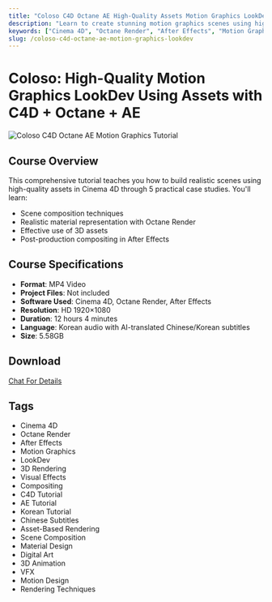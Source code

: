 ```yaml
---
title: "Coloso C4D Octane AE High-Quality Assets Motion Graphics LookDev Tutorial"
description: "Learn to create stunning motion graphics scenes using high-quality assets in Cinema 4D with Octane Render and After Effects compositing through this comprehensive tutorial with 5 practical case studies."
keywords: ["Cinema 4D", "Octane Render", "After Effects", "Motion Graphics", "LookDev", "3D Rendering", "Visual Effects", "Compositing", "C4D Tutorial", "AE Tutorial"]
slug: /coloso-c4d-octane-ae-motion-graphics-lookdev
---
```


# Coloso: High-Quality Motion Graphics LookDev Using Assets with C4D + Octane + AE

![Coloso C4D Octane AE Motion Graphics Tutorial](https://www.gfxcamp.com/wp-content/uploads/2025/09/High-quality-motion-graphics-lookdev-using-assets.jpg)

## Course Overview

This comprehensive tutorial teaches you how to build realistic scenes using high-quality assets in Cinema 4D through 5 practical case studies. You'll learn:

- Scene composition techniques
- Realistic material representation with Octane Render
- Effective use of 3D assets
- Post-production compositing in After Effects

## Course Specifications

- **Format**: MP4 Video
- **Project Files**: Not included
- **Software Used**: Cinema 4D, Octane Render, After Effects
- **Resolution**: HD 1920×1080
- **Duration**: 12 hours 4 minutes
- **Language**: Korean audio with AI-translated Chinese/Korean subtitles
- **Size**: 5.58GB

## Download
[Chat For Details](https://wa.me/8613237610083)

## Tags

- Cinema 4D
- Octane Render
- After Effects
- Motion Graphics
- LookDev
- 3D Rendering
- Visual Effects
- Compositing
- C4D Tutorial
- AE Tutorial
- Korean Tutorial
- Chinese Subtitles
- Asset-Based Rendering
- Scene Composition
- Material Design
- Digital Art
- 3D Animation
- VFX
- Motion Design
- Rendering Techniques